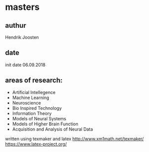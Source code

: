 # masters

## authur
Hendrik Joosten 
## date
init date 06.09.2018
## areas of research:
 - Artificial Intellegence
 - Machine Learning
 - Neuroscience
 - Bio Inspired Technology
 - Information Theory
 - Models of Neural Systems
 - Models of Higher Brain Function
 - Acquisition and Analysis of Neural Data

	
written using texmaker and latex
http://www.xm1math.net/texmaker/
https://www.latex-project.org/
